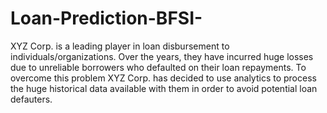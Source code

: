 # Loan-Prediction-BFSI-
XYZ Corp. is a leading player in loan disbursement to individuals/organizations. Over the years, they have incurred huge losses due to unreliable borrowers who defaulted on their loan repayments. To overcome this problem XYZ Corp. has decided to use analytics to process the huge historical data available with them in order to avoid potential loan defauters. 
